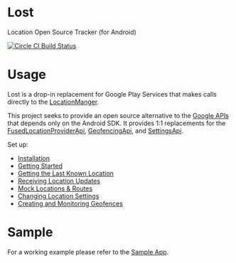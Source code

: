 # Lost

Location Open Source Tracker (for Android)

[![Circle CI Build Status](https://circleci.com/gh/mapzen/lost.png?circle-token=87063f053ef960fa184031157ec01aa5549fd4ce)](https://circleci.com/gh/mapzen/lost)

# Usage

Lost is a drop-in replacement for Google Play Services that makes calls directly to the [LocationManger][1].

This project seeks to provide an open source alternative to the [Google APIs][2] that depends only on the Android SDK. It provides 1:1 replacements for the [FusedLocationProviderApi][3], [GeofencingApi][4], and [SettingsApi][5].

Set up:
- [Installation](https://github.com/mapzen/lost/blob/master/docs/installation.md)
- [Getting Started](https://github.com/mapzen/lost/blob/master/docs/getting-started.md)
- [Getting the Last Known Location](https://github.com/mapzen/lost/blob/master/docs/last-known-location.md)
- [Receiving Location Updates](https://github.com/mapzen/lost/blob/master/docs/location-updates.md)
- [Mock Locations & Routes](https://github.com/mapzen/lost/blob/master/docs/mock-locations-routes.md)
- [Changing Location Settings](https://github.com/mapzen/lost/blob/master/docs/location-settings.md)
- [Creating and Monitoring Geofences](https://github.com/mapzen/lost/blob/master/docs/geofences.md)

# Sample
For a working example please refer to the [Sample App](https://github.com/mapzen/lost/tree/master/lost-sample).

[1]: https://developer.android.com/reference/android/location/LocationManager.html
[2]: http://developer.android.com/google/play-services/location.html
[3]: https://developer.android.com/reference/com/google/android/gms/location/FusedLocationProviderApi.html
[4]: https://developers.google.com/android/reference/com/google/android/gms/location/GeofencingApi.html
[5]: https://developers.google.com/android/reference/com/google/android/gms/location/SettingsApi.html
